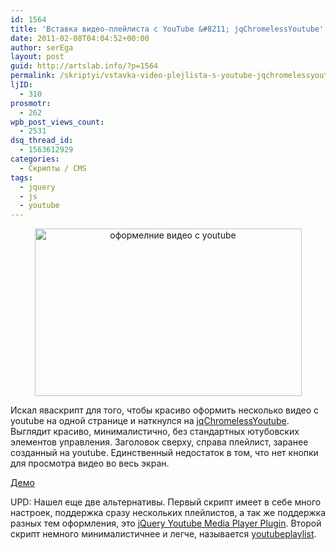 ```yaml
---
id: 1564
title: 'Вставка видео-плейлиста с YouTube &#8211; jqChromelessYoutube'
date: 2011-02-08T04:04:52+00:00
author: serEga
layout: post
guid: http://artslab.info/?p=1564
permalink: /skriptyi/vstavka-video-plejlista-s-youtube-jqchromelessyoutube/
ljID:
  - 310
prosmotr:
  - 262
wpb_post_views_count:
  - 2531
dsq_thread_id:
  - 1563612929
categories:
  - Скрипты / CMS
tags:
  - jquery
  - js
  - youtube
---
```

<center>
  <a href="http://artslab.info/wp-content/uploads/jqChromelessYoutube.png"><img src="http://artslab.info/wp-content/uploads/jqchromeless_mini.jpg" alt="оформелние видео с youtube" title="jqchromeless_mini" width="427" height="268" class="alignnone size-full wp-image-1566" srcset="http://googledrive.com/host/0B9lHVSSSdxdxd0hjdUdmRzY3Tjg/jqchromeless_mini.jpg 427w, http://googledrive.com/host/0B9lHVSSSdxdxd0hjdUdmRzY3Tjg/jqchromeless_mini-300x188.jpg 300w" sizes="(max-width: 427px) 100vw, 427px" /></a>
</center>

Искал яваскрипт для того, чтобы красиво оформить несколько видео с youtube на одной странице и наткнулся на [jqChromelessYoutube](http://ize-nl.appspot.com/home/jquery-plugins/jqchromelessyoutube). Выглядит красиво, минималистично, без стандартных ютубовских элементов управления. Заголовок сверху, справа плейлист, заранее созданный на youtube. Единственный недостаток в том, что нет кнопки для просмотра видео во весь экран.

[Демо](http://ize-nl.appspot.com/home/jquery-plugins/jqchromelessyoutube)

UPD: Нашел еще две альтернативы. Первый скрипт имеет в себе много настроек, поддержка сразу нескольких плейлистов, а так же поддержка разных тем оформления, это [jQuery Youtube Media Player Plugin](http://github.com/badsyntax/jquery-youtube-player). Второй скрипт немного минималистичнее и легче, называется [youtubeplaylist](http://github.com/badsyntax/jquery-youtube-player).